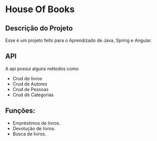 # House Of Books

## Descrição do Projeto

Esse é um projeto feito para o Aprendizado de Java, Spring e Angular.

## API

A api possui alguns métodos como 

* Crud de livros
* Crud de Autores
* Crud de Pessoas
* Crud de Categorias

## Funções:

* Empréstimos de livros.
* Devolução de livros.
* Busca de livros.







